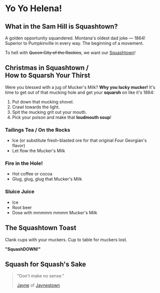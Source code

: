 # Yo Yo Helena!

## What in the Sam Hill is Squashtown?

A golden opportunity squandered. Montana's oldest dad joke &mdash; 1864! Superior to Pumpkinville in every way. The beginning of a movement.

To hell with ~~Queen City of the Rockies~~, we want our [Squashtown](https://en.wikipedia.org/wiki/Helena,_Montana#Early_settlement_and_gold_rush)!

## Christmas in Squashtown /<br>How to Squarsh Your Thirst

Were you blessed with a jug of Mucker's Milk? **Why you lucky mucker!** It's time to get out of that mucking hole and get your **squarsh** on like it's 1864:

1. Put down that mucking shovel.
1. Crawl towards the light.
3. Spit the mucking grit out your mouth.
4. Pick your poison and make that **loudmouth soup**!

### Tailings Tea / On the Rocks

- Ice (or substitute fresh-blasted ore for that original Four Georgian's flavor)
- Let flow the Mucker's Milk

### Fire in the Hole!

- Hot coffee or cocoa
- Glug, glug, glug that Mucker's Milk

### Sluice Juice

- Ice
- Root beer
- Dose with mmmmm mmmm Mucker's Milk

## The Squashtown Toast

Clank cups with your muckers. Cup to table for muckers lost.

**"SquashDOWN!"**

## Squash for Squash's Sake

> "Don't make no sense."
>
> [Jayne](https://www.youtube.com/watch?v=pI-fiGUjAPY) of [Jaynestown](https://en.wikipedia.org/wiki/Jaynestown)
